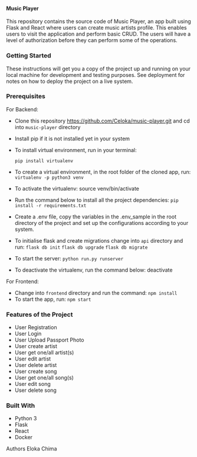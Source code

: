 #### Music Player
This repository contains the source code of Music Player, an app built using Flask and React where users can create music artists profile. This enables users to visit the application and perform basic CRUD. The users will have a level of authorization before they can perform some of the operations. 

### Getting Started
These instructions will get you a copy of the project up and running on your local machine for development and testing purposes. See deployment for notes on how to deploy the project on a live system.

### Prerequisites
For Backend:
- Clone this repository https://github.com/Celoka/music-player.git and cd into `music-player` directory

- Install pip if it is not installed yet in your system

- To install virtual environment, run in your terminal:

  `pip install virtualenv`

- To create a virtual environment, in the root folder of the cloned app, run: `virtualenv -p python3 venv`
- To activate the virtualenv: source venv/bin/activate
- Run the command below to install all the project dependencies: `pip install -r requirements.txt`
- Create a .env file, copy the variables in the .env_sample in the root directory of the project and set up the configurations according to your system.
- To initialise flask and create migrations change into `api` directory and run: `flask db init` `flask db upgrade` `flask db migrate`
- To start the server: `python run.py runserver`
- To deactivate the virtualenv, run the command below: deactivate

For Frontend:
- Change into `frontend` directory and run the command: `npm install`
- To start the app, run: `npm start`

### Features of the Project
- User Registration
- User Login
- User Upload Passport Photo
- User create artist
- User get one/all artist(s)
- User edit artist
- User delete artist
- User create song
- User get one/all song(s)
- User edit song
- User delete song

### Built With
- Python 3
- Flask
- React
- Docker

Authors
Eloka Chima